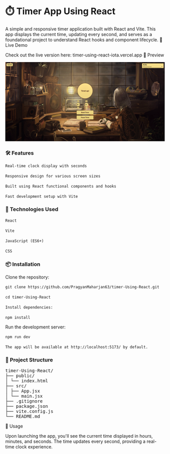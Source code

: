 # ⏱️ Timer App Using React

A simple and responsive timer application built with React and Vite. This app displays the current time, updating every second, and serves as a foundational project to understand React hooks and component lifecycle.
🚀 Live Demo

Check out the live version here: timer-using-react-iota.vercel.app
📸 Preview

![App screenshot](screenshot.png)

### 🛠️ Features

    Real-time clock display with seconds

    Responsive design for various screen sizes

    Built using React functional components and hooks

    Fast development setup with Vite

### 🧰 Technologies Used

    React

    Vite

    JavaScript (ES6+)

    CSS

### 📦 Installation

Clone the repository:

```
git clone https://github.com/PragyanMaharjan63/timer-Using-React.git

cd timer-Using-React

Install dependencies:

npm install
```

Run the development server:

    npm run dev

    The app will be available at http://localhost:5173/ by default.

### 📁 Project Structure

<pre>
timer-Using-React/
├── public/
│ └── index.html
├── src/
│ ├── App.jsx
│ └── main.jsx
├── .gitignore
├── package.json
├── vite.config.js
└── README.md
</pre>

🧪 Usage

Upon launching the app, you'll see the current time displayed in hours, minutes, and seconds. The time updates every second, providing a real-time clock experience.

```

```
